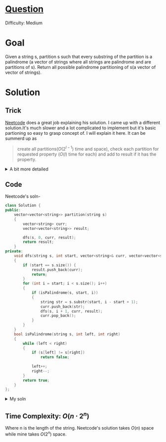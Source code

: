 # [Question](https://leetcode.com/problems/palindrome-partitioning/)
Difficulty: Medium
# Goal
Given a string s, partition s such that every substring of the partition is a palindrome (a vector of strings where all strings are palindrome and are partitions of s). Return all possible palindrome partitioning of s(a vector of vector of strings).
# Solution
## Trick
[Neetcode](https://youtu.be/3jvWodd7ht0) does a great job explaining his solution. I came up with a different solution.It's much slower and a lot complicated to implement but it's basic partioning so easy to grasp concept of. I will explain it here. It can be summerd up as 
> create all partitions($O(2^{l-1})$ time and space), check each partition for requested property ($O(l)$ time for each) and add to result if it has the property.
<details>
<summary>A bit more detailed </summary>
1. Add spaces between each character in the string. These spaces are 'blanks' which can be filled with say '|' to indicate a partition. For example, 'aab' becomes 'a a b' which might then become 'a|a b' which can be thought of as {"a", "ab"}.
2. Now we have spaces/blanks in place, we can use recursion to fill in the blanks and hence get all partitions. This will take $O(2^{l-1})$ time and space where l is the length of the string. This is because we have 2 choices for each blank, either we fill it or we don't. We have l-1 blanks and hence $2^{l-1}$ choices. Also, after this process is done we will have $2^{l-1}$ strings which represent all possible partitions.
3. Now we have all possible partitions, we need to check which ones are palindromes. We check each string to see if it is a palindrome. If it is, we add it to the result vector. This takes $O(l)$ time. Here the trickiness/complexity comes in. As we added space and stuff to the string, we need to work along with it to identify each partition, check them indiviusally. This is a bit tricky to implement. 
</details>

## Code
Neetcode's soln- 
```cpp
class Solution {
public:
    vector<vector<string>> partition(string s) 
    {
        vector<string> curr;
        vector<vector<string>> result;

        dfs(s, 0, curr, result);
        return result;
    }
private:
    void dfs(string s, int start, vector<string>& curr, vector<vector<string>>& result) 
    {
        if (start == s.size()) {
            result.push_back(curr);
            return;
        }
        for (int i = start; i < s.size(); i++) 
        {
            if (isPalindrome(s, start, i)) 
            {
                string str = s.substr(start, i - start + 1);
                curr.push_back(str);
                dfs(s, i + 1, curr, result);
                curr.pop_back();
            }
        }
    }
    bool isPalindrome(string s, int left, int right) 
    {
        while (left < right) 
        {
            if (s[left] != s[right]) 
                return false;
            
            left++;
            right--;
        }
        return true;
    }
};
```

<details>

<summary>My soln</summary>

```cpp
class Solution {
private:
    char part = '|';
    char space = '_';
    vector<string> partitions;
public:
    vector<vector<string>> partition(string s) 
    {
        s = addSpaces(s);
        createAllPartitions(s, 1);
        vector<vector<string>> res;

        for(auto str: partitions)
        {
            if(isValid(str))
                res.push_back(pushbackstr(str));
        }
        cout << "bruh";
        return res;
    }

    void createAllPartitions(string &s, int index)
    {
        if(index >= s.size()){
            partitions.push_back(s);
            return;
        }

        createAllPartitions(s, index + 2);
        s[index] = part;
        createAllPartitions(s, index + 2);
        s[index] = space;
        return;
    }

    string addSpaces(const string& str) 
    {
        string result;
        for (size_t i = 0; i < str.length(); i++) 
        {
            result += str[i];
            if (i != str.length() - 1) 
                result += space;
        }
        return result;
    }

    bool isValid(string &s)
    {
        int l = 0, r = 0;
        while(r < s.size()){
            while(r < s.size() -1 && s[r+1] != part)
                r++;
            
            if(not check(s, l, r))
                return false;
            l = r + 2;
            r = l;
        }
        return true;
    }

    bool check(string &s, int l, int r)
    {
        while(l<r)
        {
            if(s[l] != s[r])
                return false;
            l++;
            r--;
        }
        return true;
    }

    vector<string> pushbackstr(string &s)
    {
        string substr;
        vector<string> res;

        for(auto c: s)
        {
            if(c == part){
                res.push_back(substr);
                substr = "";
            }
            else if(c != space)
                substr += c;
        }
        
        res.push_back(substr);
        return res;
    }
};
```
</details>

## Time Complexity: $O(n\cdot 2^n)$
Where n is the length of the string. Neetcode's solution takes $O(n)$ space while mine takes $O(2^n)$ space.